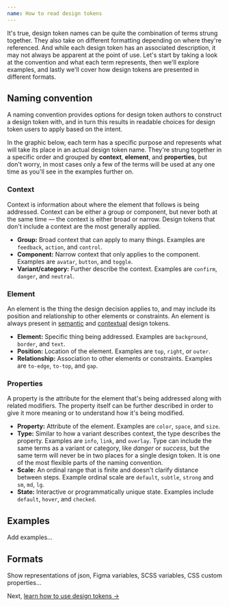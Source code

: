 ```yaml
---
name: How to read design tokens
---
```


It's true, design token names can be quite the combination of terms strung together. They also take on different formatting depending on where they're referenced. And while each design token has an associated description, it may not always be apparent at the point of use. Let's start by taking a look at the convention and what each term represents, then we'll explore examples, and lastly we'll cover how design tokens are presented in different formats.

## Naming convention

A naming convention provides options for design token authors to construct a design token with, and in turn this results in readable choices for design token users to apply based on the intent.

In the graphic below, each term has a specific purpose and represents what will take its place in an actual design token name. They're strung together in a specific order and grouped by **context**, **element**, and **properties**, but don't worry, in most cases only a few of the terms will be used at any one time as you'll see in the examples further on.

<figure-img alt="Design tokens naming convention: [group].[component].[variant-category].[element].[position].[relationship].[property].[type].[scale].[state]" label="" src="/img/design-tokens-naming-convention.svg"></figure-img>

### Context

Context is information about where the element that follows is being addressed. Context can be either a group or component, but never both at the same time — the context is either broad or narrow. Design tokens that don't include a context are the most generally applied.

<figure-img alt="Design tokens naming convention: context" label="" src="/img/design-tokens-naming-context.svg"></figure-img>

- **Group:** Broad context that can apply to many things. Examples are `feedback`, `action`, and `control`.
- **Component:** Narrow context that only applies to the component. Examples are `avatar`, `button`, and `toggle`.
- **Variant/category:** Further describe the context. Examples are `confirm`, `danger`, and `neutral`.

### Element

An element is the thing the design decision applies to, and may include its position and relationship to other elements or constraints. An element is always present in [semantic](/product-foundations/design-tokens#semantic-design-tokens) and [contextual](/product-foundations/design-tokens#semantic-design-tokens) design tokens.

<figure-img alt="Design tokens naming convention: element" label="" src="/img/design-tokens-naming-element.svg"></figure-img>

- **Element:** Specific thing being addressed. Examples are `background`, `border`, and `text`.
- **Position:** Location of the element. Examples are `top`, `right`, or `outer`.
- **Relationship:** Association to other elements or constraints. Examples are `to-edge`, `to-top`, and `gap`.

### Properties

A property is the attribute for the element that's being addressed along with related modifiers. The property itself can be further described in order to give it more meaning or to understand how it's being modified.

<figure-img alt="Design tokens naming convention: properties" label="" src="/img/design-tokens-naming-properties.svg"></figure-img>

- **Property:** Attribute of the element. Examples are `color`, `space`, and `size`.
- **Type:** Similar to how a variant describes context, the type describes the property. Examples are `info`, `link`, and `overlay`. Type can include the same terms as a variant or category, like _danger_ or _success_, but the same term will never be in two places for a single design token. It is one of the most flexible parts of the naming convention.
- **Scale:** An ordinal range that is finite and doesn't clarify distance between steps. Example ordinal scale are `default`, `subtle`, `strong` and `sm`, `md`, `lg`.
- **State:** Interactive or programmatically unique state. Examples include `default`, `hover`, and `checked`.

## Examples

<todo>Add examples…</todo>

## Formats

<todo>Show representations of json, Figma variables, SCSS variables, CSS custom properties…</todo>

Next, [learn how to use design tokens →](/product-foundations/design-tokens-using)
